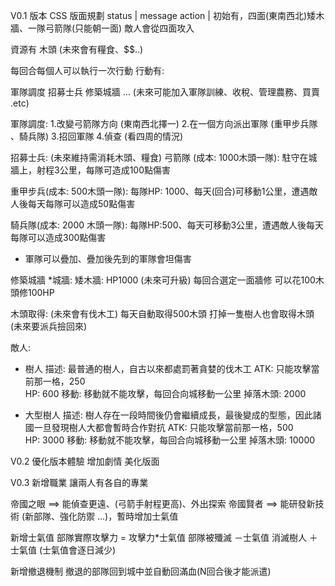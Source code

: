V0.1 版本
CSS 版面規劃
 status   |  message 
 action   |
初始有，四面(東南西北)矮木牆、一隊弓箭隊(只能朝一面) 
敵人會從四面攻入

資源有
木頭
(未來會有糧食、$$..)

每回合每個人可以執行一次行動
行動有:

軍隊調度
招募士兵
修築城牆
... (未來可能加入軍隊訓練、收稅、管理農務、買賣 .etc)

軍隊調度: 
1.改變弓箭隊方向 (東南西北擇一)
2.在一個方向派出軍隊  (重甲步兵隊 、騎兵隊) 
3.招回軍隊
4.偵查  (看四周的情況)

招募士兵: (未來維持需消耗木頭、糧食)
弓箭隊 (成本: 1000木頭一隊):  駐守在城牆上，射程3公里，每隊可造成100點傷害  
 
重甲步兵(成本: 500木頭一隊):  每隊HP: 1000、每天(回合)可移動1公里，遭遇敵人後每天每隊可以造成50點傷害

騎兵隊(成本: 2000 木頭一隊):  每隊HP:500、每天可移動3公里，遭遇敵人後每天每隊可以造成300點傷害

* 軍隊可以疊加、疊加後先到的軍隊會坦傷害

修築城牆
*城牆:
矮木牆: HP1000
(未來可升級)
每回合選定一面牆修  可以花100木頭修100HP  

木頭取得:
(未來會有伐木工)
每天自動取得500木頭
打掉一隻樹人也會取得木頭 (未來要派兵撿回來)

敵人:

* 樹人
描述: 最普通的樹人，自古以來都處罰著貪婪的伐木工
ATK: 只能攻擊當前那一格，250  
HP: 600
移動:  移動就不能攻擊，每回合向城移動一公里
掉落木頭: 2000



* 大型樹人
描述: 樹人存在一段時間後仍會繼續成長，最後變成的型態，因此諸國一旦發現樹人大都會暫時合作對抗
ATK: 只能攻擊當前那一格，500  
HP: 3000
移動:  移動就不能攻擊，每回合向城移動一公里
掉落木頭: 10000

V0.2
優化版本體驗
增加劇情
美化版面



V0.3 
新增職業 讓兩人有各自的專業

帝國之眼 ==> 能偵查更遠、(弓箭手射程更高)、外出探索
帝國賢者 ==> 能研發新技術 (新部隊、強化防禦 ...)，暫時增加士氣值

新增士氣值
	部隊實際攻擊力 = 攻擊力*士氣值
	部隊被殲滅  －士氣值
	消滅樹人     ＋士氣值
	(士氣值會逐日減少)


新增撤退機制
	撤退的部隊回到城中並自動回滿血(N回合後才能派遣)


